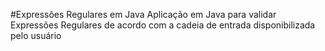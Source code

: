 #Expressões Regulares em Java
Aplicação em Java para validar Expressões Regulares de acordo com a cadeia de entrada disponibilizada pelo usuário <br>

